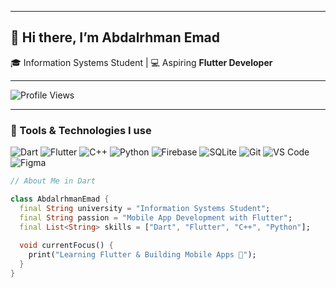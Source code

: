 
---

## 👋 Hi there, I’m **Abdalrhman Emad**  
🎓 Information Systems Student | 💻 Aspiring **Flutter Developer**  

---

![Profile Views](https://komarev.com/ghpvc/?username=abdalrhmanemad&style=flat&color=orange&label=PROFILE+VIEWS)

---

### 🚀 Tools & Technologies I use  

![Dart](https://img.shields.io/badge/Dart-0175C2?style=flat&logo=dart&logoColor=white)
![Flutter](https://img.shields.io/badge/Flutter-%2302569B.svg?style=flat&logo=flutter&logoColor=white)
![C++](https://img.shields.io/badge/C%2B%2B-00599C?style=flat&logo=c%2B%2B&logoColor=white)
![Python](https://img.shields.io/badge/Python-FFD43B?style=flat&logo=python&logoColor=darkgreen)
![Firebase](https://img.shields.io/badge/firebase-ffca28?style=flat&logo=firebase&logoColor=black)
![SQLite](https://img.shields.io/badge/SQLite-07405E?style=flat&logo=sqlite&logoColor=white)
![Git](https://img.shields.io/badge/GIT-E44C30?style=flat&logo=git&logoColor=white)
![VS Code](https://img.shields.io/badge/Visual_Studio_Code-0078D4?style=flat&logo=visual%20studio%20code&logoColor=white)
![Figma](https://img.shields.io/badge/Figma-F24E1E?style=flat&logo=figma&logoColor=white)

```dart
// About Me in Dart

class AbdalrhmanEmad {
  final String university = "Information Systems Student";
  final String passion = "Mobile App Development with Flutter";
  final List<String> skills = ["Dart", "Flutter", "C++", "Python"];
  
  void currentFocus() {
    print("Learning Flutter & Building Mobile Apps 🚀");
  }
}
